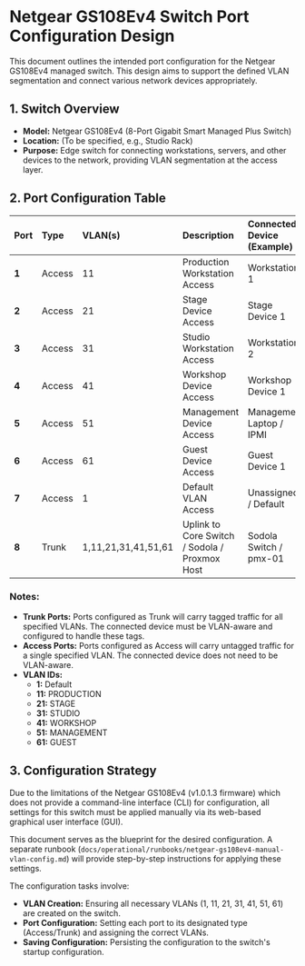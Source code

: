 # Netgear GS108Ev4 Switch Port Configuration Design

This document outlines the intended port configuration for the Netgear GS108Ev4 managed switch. This design aims to support the defined VLAN segmentation and connect various network devices appropriately.

## 1. Switch Overview

*   **Model:** Netgear GS108Ev4 (8-Port Gigabit Smart Managed Plus Switch)
*   **Location:** (To be specified, e.g., Studio Rack)
*   **Purpose:** Edge switch for connecting workstations, servers, and other devices to the network, providing VLAN segmentation at the access layer.

## 2. Port Configuration Table

| Port | Type    | VLAN(s) | Description                                     | Connected Device (Example) |
| :--- | :------ | :------ | :---------------------------------------------- | :------------------------- |
| **1**| Access  | 11      | Production Workstation Access                   | Workstation 1              |
| **2**| Access  | 21      | Stage Device Access                             | Stage Device 1             |
| **3**| Access  | 31      | Studio Workstation Access                       | Workstation 2              |
| **4**| Access  | 41      | Workshop Device Access                          | Workshop Device 1          |
| **5**| Access  | 51      | Management Device Access                        | Management Laptop / IPMI   |
| **6**| Access  | 61      | Guest Device Access                             | Guest Device 1             |
| **7**| Access  | 1       | Default VLAN Access                             | Unassigned / Default       |
| **8**| Trunk   | 1,11,21,31,41,51,61 | Uplink to Core Switch / Sodola / Proxmox Host | Sodola Switch / pmx-01     |

### Notes:

*   **Trunk Ports:** Ports configured as Trunk will carry tagged traffic for all specified VLANs. The connected device must be VLAN-aware and configured to handle these tags.
*   **Access Ports:** Ports configured as Access will carry untagged traffic for a single specified VLAN. The connected device does not need to be VLAN-aware.
*   **VLAN IDs:**
    *   **1:** Default
    *   **11:** PRODUCTION
    *   **21:** STAGE
    *   **31:** STUDIO
    *   **41:** WORKSHOP
    *   **51:** MANAGEMENT
    *   **61:** GUEST

## 3. Configuration Strategy

Due to the limitations of the Netgear GS108Ev4 (v1.0.1.3 firmware) which does not provide a command-line interface (CLI) for configuration, all settings for this switch must be applied manually via its web-based graphical user interface (GUI).

This document serves as the blueprint for the desired configuration. A separate runbook (`docs/operational/runbooks/netgear-gs108ev4-manual-vlan-config.md`) will provide step-by-step instructions for applying these settings.

The configuration tasks involve:

*   **VLAN Creation:** Ensuring all necessary VLANs (1, 11, 21, 31, 41, 51, 61) are created on the switch.
*   **Port Configuration:** Setting each port to its designated type (Access/Trunk) and assigning the correct VLANs.
*   **Saving Configuration:** Persisting the configuration to the switch's startup configuration.
